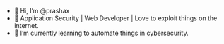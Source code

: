 - 👋 Hi, I’m @prashax
- 👀 Application Security | Web Developer | Love to exploit things on the internet.
- 🌱 I’m currently learning to automate things in cybersecurity.


<!---
prashax/prashax is a ✨ special ✨ repository because its `README.md` (this file) appears on your GitHub profile.
You can click the Preview link to take a look at your changes.
--->
